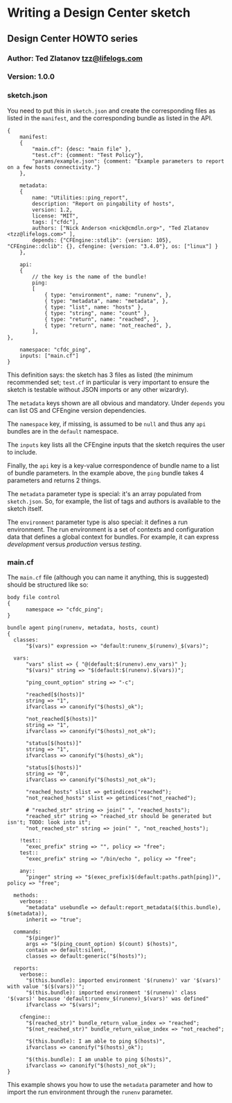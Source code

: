 # Writing a Design Center sketch

## Design Center HOWTO series

### Author: Ted Zlatanov <tzz@lifelogs.com>

### Version: 1.0.0

### sketch.json

You need to put this in `sketch.json` and create the corresponding files as
listed in the `manifest`, and the corresponding bundle as listed in the API.

    {
        manifest:
        {
            "main.cf": {desc: "main file" },
            "test.cf": {comment: "Test Policy"},
            "params/example.json": {comment: "Example parameters to report on a few hosts connectivity."}
        },

        metadata:
        {
            name: "Utilities::ping_report",
    	    description: "Report on pingability of hosts",
            version: 1.2,
            license: "MIT",
            tags: ["cfdc"],
            authors: ["Nick Anderson <nick@cmdln.org>", "Ted Zlatanov <tzz@lifelogs.com>" ],
            depends: {"CFEngine::stdlib": {version: 105}, "CFEngine::dclib": {}, cfengine: {version: "3.4.0"}, os: ["linux"] }
        },

        api:
        {
            // the key is the name of the bundle!
            ping:
            [
                { type: "environment", name: "runenv", },
                { type: "metadata", name: "metadata", },
                { type: "list", name: "hosts" },
                { type: "string", name: "count" },
                { type: "return", name: "reached", },
                { type: "return", name: "not_reached", },
            ],
    },
    
        namespace: "cfdc_ping",
        inputs: ["main.cf"]
    }

This definition says: the sketch has 3 files as listed (the minimum recommended
set; `test.cf` in particular is very important to ensure the sketch is testable
without JSON imports or any other wizardry).

The `metadata` keys shown are all obvious and mandatory.  Under `depends` you can
list OS and CFEngine version dependencies.

The `namespace` key, if missing, is assumed to be `null` and thus any `api`
bundles are in the `default` namespace.

The `inputs` key lists all the CFEngine inputs that the sketch requires the user
to include.

Finally, the `api` key is a key-value correspondence of bundle name to a list of
bundle parameters.  In the example above, the `ping` bundle takes 4 parameters
and returns 2 things.

The `metadata` parameter type is special: it's an array populated from
`sketch.json`.  So, for example, the list of tags and authors is available to
the sketch itself.

The `environment` parameter type is also special: it defines a run environment.
The run environment is a set of contexts and configuration data that defines a
global context for bundles.  For example, it can express *development* versus
*production* versus *testing*.

### main.cf

The `main.cf` file (although you can name it anything, this is suggested) should
be structured like so:

```
body file control
{
      namespace => "cfdc_ping";
}

bundle agent ping(runenv, metadata, hosts, count)
{
  classes:
      "$(vars)" expression => "default:runenv_$(runenv)_$(vars)";

  vars:
      "vars" slist => { "@(default:$(runenv).env_vars)" };
      "$(vars)" string => "$(default:$(runenv).$(vars))";

      "ping_count_option" string => "-c";

      "reached[$(hosts)]"
      string => "1",
      ifvarclass => canonify("$(hosts)_ok");

      "not_reached[$(hosts)]"
      string => "1",
      ifvarclass => canonify("$(hosts)_not_ok");

      "status[$(hosts)]"
      string => "1",
      ifvarclass => canonify("$(hosts)_ok");

      "status[$(hosts)]"
      string => "0",
      ifvarclass => canonify("$(hosts)_not_ok");

      "reached_hosts" slist => getindices("reached");
      "not_reached_hosts" slist => getindices("not_reached");

      # "reached_str" string => join(" ", "reached_hosts");
      "reached_str" string => "reached_str should be generated but isn't; TODO: look into it";
      "not_reached_str" string => join(" ", "not_reached_hosts");

    !test::
      "exec_prefix" string => "", policy => "free";
    test::
      "exec_prefix" string => "/bin/echo ", policy => "free";

    any::
      "pinger" string => "$(exec_prefix)$(default:paths.path[ping])", policy => "free";

  methods:
    verbose::
      "metadata" usebundle => default:report_metadata($(this.bundle), $(metadata)),
      inherit => "true";

  commands:
      "$(pinger)"
      args => "$(ping_count_option) $(count) $(hosts)",
      contain => default:silent,
      classes => default:generic("$(hosts)");

  reports:
    verbose::
      "$(this.bundle): imported environment '$(runenv)' var '$(vars)' with value '$($(vars))'";
      "$(this.bundle): imported environment '$(runenv)' class '$(vars)' because 'default:runenv_$(runenv)_$(vars)' was defined"
      ifvarclass => "$(vars)";

    cfengine::
      "$(reached_str)" bundle_return_value_index => "reached";
      "$(not_reached_str)" bundle_return_value_index => "not_reached";

      "$(this.bundle): I am able to ping $(hosts)",
      ifvarclass => canonify("$(hosts)_ok");

      "$(this.bundle): I am unable to ping $(hosts)",
      ifvarclass => canonify("$(hosts)_not_ok");
}
```

This example shows you how to use the `metadata` parameter and how to import the
run environment through the `runenv` parameter.

